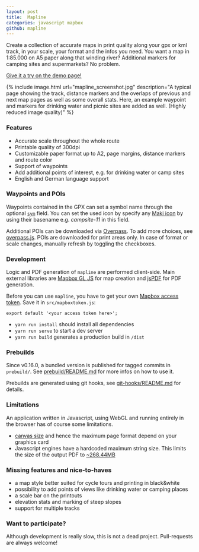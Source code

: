 ```yaml
---
layout: post
title:  Mapline
categories: javascript mapbox
github: mapline
---
```


Create a collection of accurate maps in print quality along your gpx or kml
track, in your scale, your format and the infos you need. You want a map in
1:85.000 on A5 paper along that winding river? Additional markers for camping
sites and supermarkets? No problem.

[Give it a try on the demo page!](https://sgelb.github.io/mapline/)

{% include image.html url="mapline_screenshot.jpg" description="A typical page
showing the track, distance markers and the overlaps of previous and next map
pages as well as some overall stats. Here, an example waypoint and markers for
drinking water and picnic sites are added as well. (Highly reduced image
quality)" %}



### Features

- Accurate scale throughout the whole route
- Printable quality of 300dpi
- Customizable paper format up to A2, page margins, distance markers and route color
- Support of waypoints
- Add additional points of interest, e.g. for drinking water or camp sites
- English and German language support


### Waypoints and POIs

Waypoints contained in the GPX can set a symbol name through the optional
[`sym`](https://www.rigacci.org/wiki/doku.php/tecnica/gps_cartografia_gis/gpx)
field. You can set the used icon by specify any [Maki
icon](https://www.mapbox.com/maki-icons/) by using their basename e.g.
_campsite-11_ in this field.

Additional POIs can be downloaded via
[Overpass](https://wiki.openstreetmap.org/wiki/Overpass_API). To add more
choices, see
[overpass.js](https://github.com/sgelb/mapline/blob/master/src/overpass.js).
POIs are downloaded for print areas only. In case of format or scale changes,
manually refresh by toggling the checkboxes.


### Development

Logic and PDF generation of `mapline` are performed client-side. Main external
libraries are [Mapbox GL JS](https://www.mapbox.com/mapbox-gl-js/) for map
creation and [jsPDF](https://github.com/MrRio/jsPDF) for PDF generation.

Before you can use `mapline`, you have to get your own [Mapbox access
token](https://www.mapbox.com/help/create-api-access-token/). Save it in
`src/mapboxtoken.js`:

    export default '<your access token here>';

- `yarn run install` should install all dependencies
- `yarn run serve` to start a dev server
- `yarn run build` generates a production build in `/dist`


### Prebuilds

Since v0.16.0, a bundled version is published for tagged commits in
`prebuild/`. See
[prebuild/README.md](https://github.com/sgelb/mapline/blob/master/prebuild/README.md)
for more infos on how to use it.

Prebuilds are generated using git hooks, see
[git-hooks/README.md](https://github.com/sgelb/mapline/blob/master/git-hooks/README.md)
for details.


### Limitations

An application written in Javascript, using WebGL and running entirely in the
browser has of course some limitations.

- [canvas size](https://webglstats.com/webgl/parameter/MAX_RENDERBUFFER_SIZE)
  and hence the maximum page format depend on your graphics card
- Javascript engines have a hardcoded maximum string size. This limits the size
  of the output PDF to
  [~268.44MB](https://github.com/atom/atom/issues/7210#issuecomment-160994222)

### Missing features and nice-to-haves

- a map style better suited for cycle tours and printing in black&white
- possibility to add points of views like drinking water or camping places
- a scale bar on the printouts
- elevation stats and marking of steep slopes
- support for multiple tracks

### Want to participate?

Although development is really slow, this is not a dead project. Pull-requests
are always welcome!

